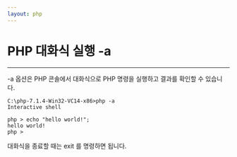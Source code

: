 ```yaml
---
layout: php
---
```


# PHP 대화식 실행 -a
---
-a 옵션은 PHP 콘솔에서 대화식으로 PHP 명령을 실행하고 결과를 확인할 수 있습니다.  

```
C:\php-7.1.4-Win32-VC14-x86>php -a
Interactive shell

php > echo "hello world!";
hello world!
php >
```

대화식을 종료할 때는 exit 를 명령하면 됩니다.  
